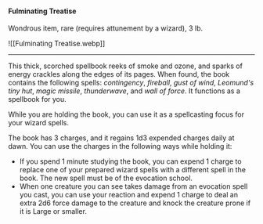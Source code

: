 #### Fulminating Treatise

Wondrous item, rare (requires attunement by a wizard), 3 lb.

![[Fulminating Treatise.webp]]

---

This thick, scorched spellbook reeks of smoke and ozone, and sparks of energy crackles along the edges of its pages. When found, the book contains the following spells: *contingency*, *fireball*, *gust of wind*, *Leomund's tiny hut*, *magic missile*, *thunderwave*, and *wall of force*. It functions as a spellbook for you.

While you are holding the book, you can use it as a spellcasting focus for your wizard spells.

The book has 3 charges, and it regains 1d3 expended charges daily at dawn. You can use the charges in the following ways while holding it:

- If you spend 1 minute studying the book, you can expend 1 charge to replace one of your prepared wizard spells with a different spell in the book. The new spell must be of the evocation school.
- When one creature you can see takes damage from an evocation spell you cast, you can use your reaction and expend 1 charge to deal an extra 2d6 force damage to the creature and knock the creature prone if it is Large or smaller.